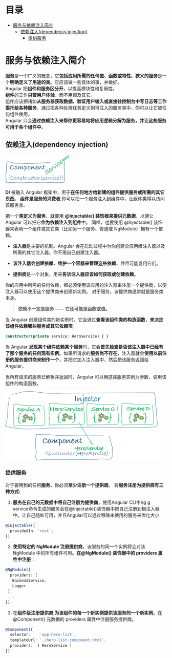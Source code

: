 # 目录 <!-- omit in toc --> 
- [服务与依赖注入简介](#服务与依赖注入简介)
  - [依赖注入(dependency injection)](#依赖注入dependency-injection)
    - [提供服务](#提供服务)


# 服务与依赖注入简介
**服务**是一个广义的概念，它**包括应用所需的任何值、函数或特性**。**狭义的服务**是一个**明确定义了用途的类**。它应该做一些具体的事，并做好。  
Angular 把**组件和服务区分开**，以提高模块性和复用性。   
**组件**的工作**只管用户体验**，而不用顾及其它。  
组件应该把诸如**从服务器获取数据、验证用户输入或直接往控制台中写日志等工作委托给各种服务**。通过把各种处理任务定义到可注入的服务类中，你可以让它被任何组件使用。   
Angular 只会**通过依赖注入来帮你更容易地将应用逻辑分解为服务，并让这些服务可用于各个组件中**。  

## 依赖注入(dependency injection)
![image](images/01.04-架构-服务与依赖注入简介/dependency-injection.png)

**DI** 被融入 Angular 框架中，用于**在任何地方给新建的组件提供服务或所需的其它东西**。 
**组件是服务的消费者**,你可以把一个服务注入到组件中，让组件类得以访问该服务类。

把一个**类定义为服务**，就要用 **@Injectable() 装饰器来提供元数据**，以便让 Angular 可以把它**作为依赖注入到组件**中。 同样，也要使用 @Injectable() 装饰器来表明一个组件或其它类（比如另一个服务、管道或 NgModule）拥有一个依赖。

- **注入器**是主要的机制。Angular 会在启动过程中为你创建全应用级注入器以及所需的其它注入器。你不用自己创建注入器。

- **该注入器会创建依赖、维护一个容器来管理这些依赖**，并尽可能复用它们。

- **提供商**是一个对象，用来**告诉注入器应该如何获取或创建依赖**。  

你的应用中所需的任何依赖，都必须使用该应用的注入器来注册一个提供商，以便注入器可以使用这个提供商来创建新实例。 对于服务，该提供商通常就是服务类本身。  

>**依赖不一定是服务 —— 它还可能是函数或值。**

当 Angular 创建组件类的新实例时，它会通过**查看该组件类的构造函数**，**来决定该组件依赖哪些服务或其它依赖项**。 

```ts
constructor(private service: HeroService) { }
```
当 Angular **发现某个组件依赖某个服务**时，它会**首先检查是否该注入器中已经有了那个服务的任何现有实例**。如果所请求的**服务尚不存在**，注入器就会**使用以前注册的服务提供商来制作一个**，并把它加入注入器中，然后把该服务返回给 Angular。

当所有请求的服务已解析并返回时，Angular 可以用这些服务实例为参数，调用该组件的构造函数。

![image](images/01.04-架构-服务与依赖注入简介/injector-injects.png)

### 提供服务
对于要用到的任何**服务**，你必须**至少注册一个提供商**。
将**服务注册为提供商有三种方式:**
1. **服务在自己的元数据中将自己注册为提供商**，使用Angular CLI中ng g service命令生成的服务会在@injectable()装饰器中把自己注册到根注入器中。让自己随处可用，并且Angular可以通过移除未使用的服务来优化大小

```ts
@Injectable({
  providedIn: 'root',
})
```

2. **使用特定的 NgModule 注册提供商**，该服务的同一个实例将会对该 NgModule 中的所有组件可用。**在@NgModule() 装饰器中的 providers 属性中注册**：

```ts
@NgModule({
  providers: [
   BackendService,
   Logger
 ],
 ...
})
```
3. 在**组件级注册提供商**,**为该组件的每一个新实例提供该服务的一个新实例**。在 @Component() 元数据的 providers 属性中注册服务提供商。

```ts
@Component({
  selector:    'app-hero-list',
  templateUrl: './hero-list.component.html',
  providers:  [ HeroService ]
})
```

